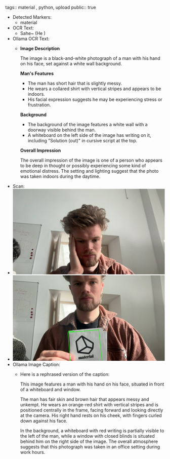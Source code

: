 tags:: material , python, upload
public:: true

- Detected Markers:
	- material
- OCR Text:
	- Sahe~ (He )
- Ollama OCR Text:
	- **Image Description**
	  
	  The image is a black-and-white photograph of a man with his hand on his face, set against a white wall background.
	  
	  **Man's Features**
	  
	  * The man has short hair that is slightly messy.
	  * He wears a collared shirt with vertical stripes and appears to be indoors.
	  * His facial expression suggests he may be experiencing stress or frustration.
	  
	  **Background**
	  
	  * The background of the image features a white wall with a doorway visible behind the man.
	  * A whiteboard on the left side of the image has writing on it, including "Solution (out)" in cursive script at the top.
	  
	  **Overall Impression**
	  
	  The overall impression of the image is one of a person who appears to be deep in thought or possibly experiencing some kind of emotional distress. The setting and lighting suggest that the photo was taken indoors during the daytime.
- Scan:
- ![./assets/scans/2025-02-18_13-21-54-385618.jpg](./assets/scans/2025-02-18_13-21-54-385618.jpg)
- ![./assets/scans/2025-02-18_13-21-54-415863.jpg](./assets/scans/2025-02-18_13-21-54-415863.jpg)
- Ollama Image Caption:
	- Here is a rephrased version of the caption:
	  
	  This image features a man with his hand on his face, situated in front of a whiteboard and window.
	  
	  The man has fair skin and brown hair that appears messy and unkempt. He wears an orange-red shirt with vertical stripes and is positioned centrally in the frame, facing forward and looking directly at the camera. His right hand rests on his cheek, with fingers curled down against his face.
	  
	  In the background, a whiteboard with red writing is partially visible to the left of the man, while a window with closed blinds is situated behind him on the right side of the image. The overall atmosphere suggests that this photograph was taken in an office setting during work hours.